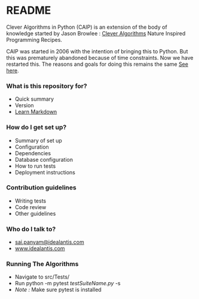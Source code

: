 # README #
Clever Algorithms in Python (CAIP) is an extension of the body of knowledge started by Jason Browlee : [Clever Algorithms](http://www.cleveralgorithms.com/)
Nature Inspired Programming Recipes. 

CAIP was started in 2006 with the intention of bringing this to Python. But this was prematurely abandoned because of time constraints. Now we have restarted this. The reasons and goals for doing this remains the same [See here](http://www.saipanyam.net/2011/06/clever-algorithms-python.html).

### What is this repository for? ###

* Quick summary
* Version
* [Learn Markdown](https://bitbucket.org/tutorials/markdowndemo)

### How do I get set up? ###

* Summary of set up
* Configuration
* Dependencies
* Database configuration
* How to run tests
* Deployment instructions

### Contribution guidelines ###

* Writing tests
* Code review
* Other guidelines

### Who do I talk to? ###

* sai.panyam@idealantis.com
* www.idealantis.com

### Running The Algorithms ###
* Navigate to src/Tests/
* Run python -m pytest *testSuiteName.py*  -s 
* *Note :* Make sure pytest is installed
